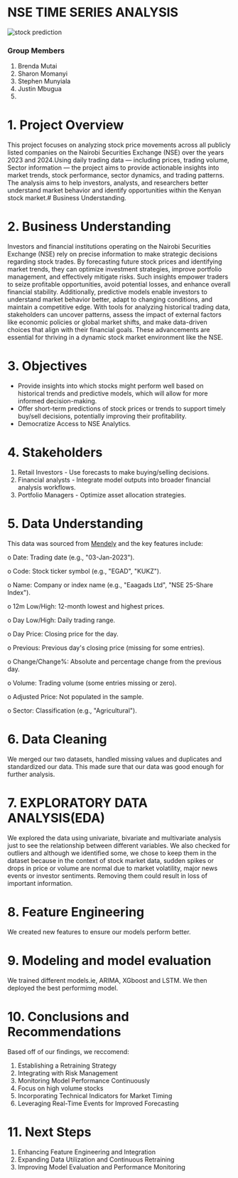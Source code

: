 # NSE TIME SERIES ANALYSIS
![stock prediction](https://www.google.com/imgres?q=stock%20predictions&imgurl=https%3A%2F%2Fmiro.medium.com%2Fv2%2Fresize%3Afit%3A2000%2F1*hhq3ybwbyA3p0dWuLFtLMQ.jpeg&imgrefurl=https%3A%2F%2Fmedium.com%2Fanalytics-vidhya%2Fquick-guide-for-stock-price-prediction-d6624eb29248&docid=ge6gubWE6w9-3M&tbnid=yLz66NiG6yIA8M&vet=12ahUKEwift-zmhIuNAxWtVaQEHcOOGQkQM3oFCIMBEAA..i&w=2000&h=1050&hcb=2&ved=2ahUKEwift-zmhIuNAxWtVaQEHcOOGQkQM3oFCIMBEAA)

### Group Members
1. Brenda Mutai
2. Sharon Momanyi
3. Stephen Munyiala
4. Justin Mbugua
5. 
# 1. Project Overview

This project focuses on analyzing stock price movements across all publicly listed companies on the Nairobi Securities Exchange (NSE) over the years 2023 and 2024.Using daily trading data — including prices, trading volume, Sector information — the project aims to provide actionable insights into market trends, stock performance, sector dynamics, and trading patterns. The analysis aims to help investors, analysts, and researchers better understand market behavior and identify opportunities within the Kenyan stock market.# Business Understanding.

# 2. Business Understanding
Investors and financial institutions operating on the Nairobi Securities Exchange (NSE) rely on precise information to make strategic decisions regarding stock trades. By forecasting future stock prices and identifying market trends, they can optimize investment strategies, improve portfolio management, and effectively mitigate risks. Such insights empower traders to seize profitable opportunities, avoid potential losses, and enhance overall financial stability.
Additionally, predictive models enable investors to understand market behavior better, adapt to changing conditions, and maintain a competitive edge. With tools for analyzing historical trading data, stakeholders can uncover patterns, assess the impact of external factors like economic policies or global market shifts, and make data-driven choices that align with their financial goals. These advancements are essential for thriving in a dynamic stock market environment like the NSE.

# 3. Objectives
- Provide insights into which stocks might perform well based on historical trends and predictive models, which will allow for more informed decision-making.
- Offer short-term predictions of stock prices or trends to support timely buy/sell decisions, potentially improving their profitability.
- Democratize Access to NSE Analytics.

# 4. Stakeholders
1. Retail Investors - Use forecasts to make buying/selling decisions.
2. Financial analysts - Integrate model outputs into broader financial analysis workflows.
3. Portfolio Managers - Optimize asset allocation strategies.

# 5. Data Understanding
This data was sourced from [Mendely](https://data.mendeley.com/datasets/ss5pfw8xnk/2) and the key features include:

o	Date: Trading date (e.g., "03-Jan-2023").

o	Code: Stock ticker symbol (e.g., "EGAD", "KUKZ").

o	Name: Company or index name (e.g., "Eaagads Ltd", "NSE 25-Share Index").

o	12m Low/High: 12-month lowest and highest prices.

o	Day Low/High: Daily trading range.

o	Day Price: Closing price for the day.

o	Previous: Previous day's closing price (missing for some entries).

o	Change/Change%: Absolute and percentage change from the previous day.

o	Volume: Trading volume (some entries missing or zero).

o	Adjusted Price: Not populated in the sample.

o	Sector: Classification (e.g., "Agricultural").


# 6. Data Cleaning
We merged our two datasets, handled missing values and duplicates and standardized our data. This made sure that our data was good enough for further analysis.

# 7. EXPLORATORY DATA ANALYSIS(EDA)
We explored the data using univariate, bivariate and multivariate analysis just to see the relationship between different variables. We also checked for outliers and although we identified some, we chose to keep them in the dataset because in the context of stock market data, sudden spikes or drops in price or volume are normal due to market volatility, major news events or investor sentiments. Removing them could result in loss of important information.

# 8. Feature Engineering
We created new features to ensure our models perform better.

# 9. Modeling and model evaluation
We trained different models.ie, ARIMA, XGboost and LSTM. We then deployed the best performimg model.

# 10. Conclusions and Recommendations
Based off of our findings, we reccomend:
 1.	Establishing a Retraining Strategy
 2.	Integrating with Risk Management
 3.	Monitoring Model Performance Continuously
 4.	Focus on high volume stocks
 5.	Incorporating Technical Indicators for Market Timing
 6.	Leveraging Real-Time Events for Improved Forecasting
    
# 11. Next Steps
 1.	Enhancing Feature Engineering and Integration
 2.	Expanding Data Utilization and Continuous Retraining
 3.	Improving Model Evaluation and Performance Monitoring
